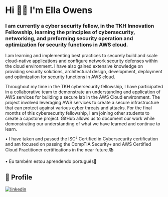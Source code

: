 # Hi 👋🏼 I'm Ella Owens
### I am currently a **cyber security fellow**, in the TKH Innovation Fellowship, learning the principles of cybersecurity, networking, and preforming security operation and optimization for security functions in AWS cloud.

I am learning and implementing best practices to securely build and scale cloud-native applications and configure network security defenses within the cloud environment. I have also gained extensive knowledge on providing security solutions, architectural design, development, deployment and optimization for security functions in AWS cloud.

Throughout my time in the TKH cybersecurity fellowship, I have participated in a collaborative team to demonstrate an understanding and application of AWS services for building a secure lab in the AWS Cloud environment. The project involved leveraging AWS services to create a secure infrastructure that can protect against various cyber threats and attacks. For the final months of this cybersecurity fellowship, I am joining other students to create a capstone project. GitHub allows us to document our work while demonstrating our understanding of what we have learned and continue to learn.

•	I have taken and passed the ISC² Certified in Cybersecurity certification and am focused on passing the CompTIA Security+ and AWS Certified Cloud Practitioner certifications in the near future.📚


• Eu também estou aprendendo português🌴

## 🔗 Profile
[![linkedin](https://img.shields.io/badge/linkedin-0A66C2?style=for-the-badge&logo=linkedin&logoColor=white)](https://www.linkedin.com/ellahowens)
